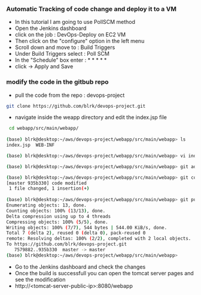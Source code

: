 ### Automatic Tracking of code change and deploy it to a VM
* In this tutorial I am going to use PollSCM method
* Open the Jenkins dashboard
* click on the job : DevOps-Deploy on EC2 VM
* Then click on the "configure" option in the left menu
* Scroll down and move to : Build Triggers
* Under Build Triggers select : Poll SCM
* In the "Schedule" box enter : * * * * *
* click -> Apply and Save
### modify the code in the gitbub repo
* pull the code from the repo : devops-project
``` bash
git clone https://github.com/blrk/devops-project.git
```
* navigate inside the weapp directory and edit the index.jsp file
``` bash
 cd webapp/src/main/webapp/
 
(base) blrk@desktop:~/aws/devops-project/webapp/src/main/webapp> ls
index.jsp  WEB-INF

(base) blrk@desktop:~/aws/devops-project/webapp/src/main/webapp> vi index.jsp 

(base) blrk@desktop:~/aws/devops-project/webapp/src/main/webapp> git add .

(base) blrk@desktop:~/aws/devops-project/webapp/src/main/webapp> git commit -m "code modified" 
[master 935b330] code modified
 1 file changed, 1 insertion(+)
 
(base) blrk@desktop:~/aws/devops-project/webapp/src/main/webapp> git push
Enumerating objects: 13, done.
Counting objects: 100% (13/13), done.
Delta compression using up to 4 threads
Compressing objects: 100% (5/5), done.
Writing objects: 100% (7/7), 544 bytes | 544.00 KiB/s, done.
Total 7 (delta 2), reused 0 (delta 0), pack-reused 0
remote: Resolving deltas: 100% (2/2), completed with 2 local objects.
To https://github.com/blrk/devops-project.git
   7579882..935b330  master -> master
(base) blrk@desktop:~/aws/devops-project/webapp/src/main/webapp> 
```
* Go to the Jenkins dashboard and check the changes
* Once the build is successfull you can open the tomcat server pages and see the modification
* http://\<tomcat-server-public-ip\>:8080/webapp

